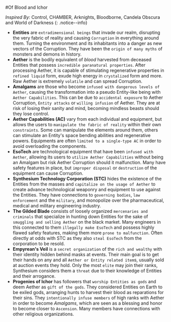 #Of Blood and Ichor

*Inspired By:* Control, CHAMBER, Arknights, Bloodborne, Candela Obscura and World of Darkness
{: .notice--info}

- **Entities** are `extradimensional beings` that invade our realm, disrupting the very fabric of reality and causing `Corruption` in everything around them. Turning the environment and its inhabitants into a danger as new vectors of the Corruption. They have been the `origin of many myths` of monsters and demons in history. 
- **Aether** is the bodily equivalent of *blood* harvested from deceased Entities that possess `incredible paranatural properties`. After processing Aether, it is capable of  stimulating regenerative properties in `refined liquid` form, exude high energy in `crystalized` form and more. Raw Aether is extremely `volatile` and can spread Corruption. 
- **Amalgams** are those who become `infused with dangerous levels of Aether`, causing the transformation into a pseudo Entity-like being with `Aether Capabilities`. This can be due to `accidental exposure` to Aether Corruption, `Entity attacks` or `willing infusion` of Aether. They are at risk of losing their sanity and mind, becoming mindless beasts should they lose control. 
- **Aether Capabilities (AC)** vary from each individual and equipment, but allows the users to `manipulate the fabric of reality` within their own `constraints`. Some can manipulate the elements around them, others can stimulate an Entity's space bending abilities and regenerative powers. Equipments are often `limited to a single-type AC` in order to avoid overloading the components. 
- **EsoTech** are technological equipment that have been `infused with Aether`, allowing its users to `utilize Aether Capabilities` without being an Amalgam but risk Aether Corruption should it malfunction. Many have safety features in place, but `improper disposal` or `destruction` of the equipment can cause Corruption.
- **Synthesium Technology Corporation (STC)** hides the existence of the Entities from the masses and `capitalize on the usage of Aether` to create advance technological weaponry and equipment to use against the Entities. They have connections to `governing bodies`, `law enforcement` and the `military`, and monopolize over the pharmaceutical, medical and military engineering industry. 
- **The Gilded Blade** consists of loosely organized `mercenaries and criminals` that specialize in hunting down Entities for the sake of `smuggling and selling Aether` on the black market. Many engineers in this connected to them `illegally make EsoTech` and possess highly flawed safety features, making them more `prone to malfunction`. Often directly at odds with STC as they also `steal EsoTech` from the corporation to be resold. 
- **Empyrean's Veil** is a `secret organization` of the `rich and wealthy` with their identity hidden behind masks at events. Their main goal is to get their hands on any and all `Aether or Entity related item`s, usually sold at auction events they hold. Only the most `elite` may join their ranks, Synthesium considers them a `threat` due to their knowledge of Entities and their arrogance. 
- **Progenies of Ichor** has followers that `worship Entities as gods` and deem Aether as `gift of the gods`. They considered Entities on Earth to be exiled gods, arranging hunts to harvest their blood as reparations for their sins. They `intentionally infuse members` of high ranks with Aether in order to become *Amalgams*, which are seen as a blessing and honor to become closer to `Ascension`. Many members have connections with other religious organizations. 

